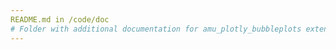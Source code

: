 ```yaml
--- 
README.md in /code/doc 
# Folder with additional documentation for amu_plotly_bubbleplots extension
--- 
```

